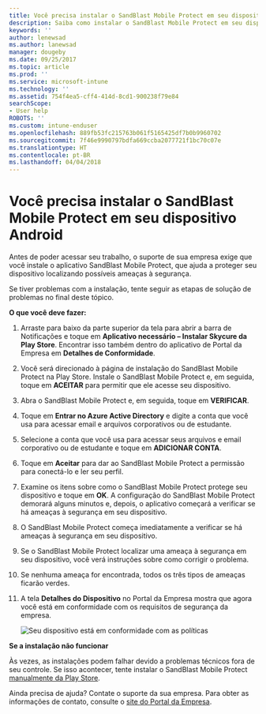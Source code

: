 ```yaml
---
title: Você precisa instalar o SandBlast Mobile Protect em seu dispositivo Android | Microsoft Docs
description: Saiba como instalar o SandBlast Mobile Protect em seu dispositivo Android.
keywords: ''
author: lenewsad
ms.author: lanewsad
manager: dougeby
ms.date: 09/25/2017
ms.topic: article
ms.prod: ''
ms.service: microsoft-intune
ms.technology: ''
ms.assetid: 754f4ea5-cff4-414d-8cd1-900238f79e84
searchScope:
- User help
ROBOTS: ''
ms.custom: intune-enduser
ms.openlocfilehash: 889fb53fc215763b061f5165425df7b0b9960702
ms.sourcegitcommit: 7f46e9990797bdfa669ccba2077721f1bc70c07e
ms.translationtype: HT
ms.contentlocale: pt-BR
ms.lasthandoff: 04/04/2018
---
```

# <a name="you-need-to-install-sandblast-mobile-protect-on-your-android-device"></a>Você precisa instalar o SandBlast Mobile Protect em seu dispositivo Android

Antes de poder acessar seu trabalho, o suporte de sua empresa exige que você instale o aplicativo SandBlast Mobile Protect, que ajuda a proteger seu dispositivo localizando possíveis ameaças à segurança.

Se tiver problemas com a instalação, tente seguir as etapas de solução de problemas no final deste tópico.

**O que você deve fazer:**

1. Arraste para baixo da parte superior da tela para abrir a barra de Notificações e toque em **Aplicativo necessário – Instalar Skycure da Play Store**. Encontrar isso também dentro do aplicativo de Portal da Empresa em __Detalhes de Conformidade__.

2. Você será direcionado à página de instalação do SandBlast Mobile Protect na Play Store. Instale o SandBlast Mobile Protect e, em seguida, toque em **ACEITAR** para permitir que ele acesse seu dispositivo.

3. Abra o SandBlast Mobile Protect e, em seguida, toque em **VERIFICAR**.

4. Toque em **Entrar no Azure Active Directory** e digite a conta que você usa para acessar email e arquivos corporativos ou de estudante.

5. Selecione a conta que você usa para acessar seus arquivos e email corporativo ou de estudante e toque em **ADICIONAR CONTA**.

6. Toque em **Aceitar** para dar ao SandBlast Mobile Protect a permissão para conectá-lo e ler seu perfil.

7. Examine os itens sobre como o SandBlast Mobile Protect protege seu dispositivo e toque em **OK**. A configuração do SandBlast Mobile Protect demorará alguns minutos e, depois, o aplicativo começará a verificar se há ameaças à segurança em seu dispositivo.

8. O SandBlast Mobile Protect começa imediatamente a verificar se há ameaças à segurança em seu dispositivo.

9.  Se o SandBlast Mobile Protect localizar uma ameaça à segurança em seu dispositivo, você verá instruções sobre como corrigir o problema.

10.  Se nenhuma ameaça for encontrada, todos os três tipos de ameaças ficarão verdes.

11. A tela **Detalhes do Dispositivo** no Portal da Empresa mostra que agora você está em conformidade com os requisitos de segurança da empresa.

    ![Seu dispositivo está em conformidade com as políticas](./media/mtd-device-now-compliant-android.png)

**Se a instalação não funcionar**

Às vezes, as instalações podem falhar devido a problemas técnicos fora de seu controle. Se isso acontecer, tente instalar o SandBlast Mobile Protect [manualmente da Play Store](https://play.google.com/store/apps/details?id=com.lacoon.security.fox).

Ainda precisa de ajuda? Contate o suporte da sua empresa. Para obter as informações de contato, consulte o [site do Portal da Empresa](https://portal.manage.microsoft.com#HelpDeskDialog).
